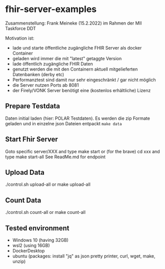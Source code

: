 # fhir-server-examples #

Zusammenstellung: Frank Meineke (15.2.2022) im Rahmen der MII Taskforce DDT

Motivation ist:
  * lade und starte öffentliche zugängliche FHIR Server als docker Container
  * geladen wird immer die mit "latest" getaggte Version
  * lade öffentlich zugängliche FHIR Daten 
  * genutzt werden die mit den Containern aktuell mitgelieferten Datenbanken (derby etc)
  * Performanztest sind damit nur sehr eingeschränkt / gar nicht möglich
  * die Server nutzen Ports ab 8081
  * der Firely/VONK Server benötigt eine (kostenlos erhältliche) Lizenz
  
## Prepare Testdata ##
Daten initial laden (hier: POLAR Testdaten). Es werden die zip Formate geladen und in einzelne json Dateien entpackt
`make data`

## Start Fhir Server ##
Goto specific server/XXX and type make start
or (for the brave) cd xxx and type make start-all 
See ReadMe.md for endpoint

## Upload Data ##
./control.sh upload-all
or
make upload-all

## Count Data ##
./control.sh count-all
or
make count-all

## Tested environment ##
  * Windows 10 (having 32GB)
  * wsl2 (using 16GB)
  * DockerDesktop
  * ubuntu (packages: install "jq" as json pretty printer, curl, wget, make, unzip)
